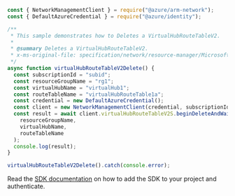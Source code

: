 ```javascript
const { NetworkManagementClient } = require("@azure/arm-network");
const { DefaultAzureCredential } = require("@azure/identity");

/**
 * This sample demonstrates how to Deletes a VirtualHubRouteTableV2.
 *
 * @summary Deletes a VirtualHubRouteTableV2.
 * x-ms-original-file: specification/network/resource-manager/Microsoft.Network/stable/2021-05-01/examples/VirtualHubRouteTableV2Delete.json
 */
async function virtualHubRouteTableV2Delete() {
  const subscriptionId = "subid";
  const resourceGroupName = "rg1";
  const virtualHubName = "virtualHub1";
  const routeTableName = "virtualHubRouteTable1a";
  const credential = new DefaultAzureCredential();
  const client = new NetworkManagementClient(credential, subscriptionId);
  const result = await client.virtualHubRouteTableV2S.beginDeleteAndWait(
    resourceGroupName,
    virtualHubName,
    routeTableName
  );
  console.log(result);
}

virtualHubRouteTableV2Delete().catch(console.error);
```

Read the [SDK documentation](https://github.com/Azure/azure-sdk-for-js/blob/%40azure%2Farm-network_27.0.0/sdk/network/arm-network/README.md) on how to add the SDK to your project and authenticate.
